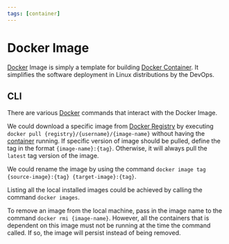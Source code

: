 ```yaml
---
tags: [container]
---
```


# Docker Image

[Docker](202110201636.md) Image is simply a template for building [Docker Container](202203281423.md).
It simplifies the software deployment in Linux distributions by the DevOps.

## CLI

There are various [Docker](202110201636.md) commands that interact with the
Docker Image.

We could download a specific image from [Docker Registry](202203251430.md) by
executing `docker pull {registry}/{username}/{image-name}` without having the
[container](202203281423.md) running. If specific version of image should be
pulled, define the tag in the format `{image-name}:{tag}`. Otherwise, it will
always pull the `latest` tag version of the image.

We could rename the image by using the command `docker image tag
{source-image}:{tag} {target-image}:{tag}`.

Listing all the local installed images could be achieved by calling the command
`docker images`.

To remove an image from the local machine, pass in the image name to the command
`docker rmi {image-name}`. However, all the containers that is dependent on this
image must not be running at the time the command called. If so, the image will
persist instead of being removed.
